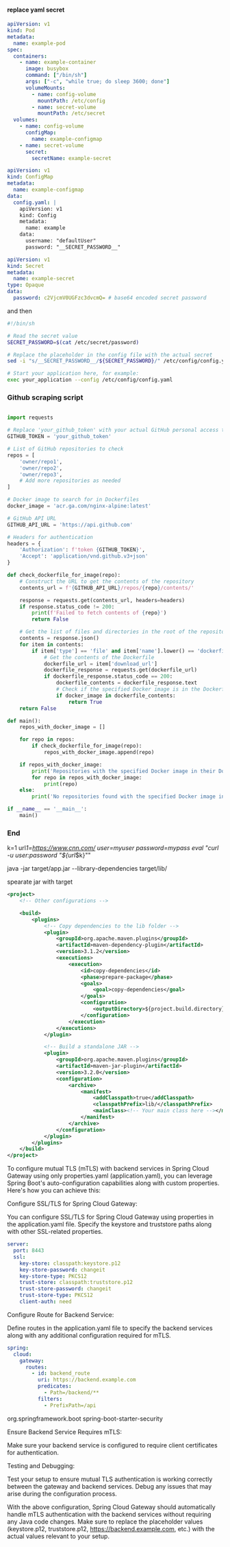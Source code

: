 #### replace yaml secret

```yaml
apiVersion: v1
kind: Pod
metadata:
  name: example-pod
spec:
  containers:
    - name: example-container
      image: busybox
      command: ["/bin/sh"]
      args: ["-c", "while true; do sleep 3600; done"]
      volumeMounts:
        - name: config-volume
          mountPath: /etc/config
        - name: secret-volume
          mountPath: /etc/secret
  volumes:
    - name: config-volume
      configMap:
        name: example-configmap
    - name: secret-volume
      secret:
        secretName: example-secret
```

```yaml
apiVersion: v1
kind: ConfigMap
metadata:
  name: example-configmap
data:
  config.yaml: |
    apiVersion: v1
    kind: Config
    metadata:
      name: example
    data:
      username: "defaultUser"
      password: "__SECRET_PASSWORD__"
```

```yaml
apiVersion: v1
kind: Secret
metadata:
  name: example-secret
type: Opaque
data:
  password: c2VjcmV0UGFzc3dvcmQ= # base64 encoded secret password
```

and then

```bash
#!/bin/sh

# Read the secret value
SECRET_PASSWORD=$(cat /etc/secret/password)

# Replace the placeholder in the config file with the actual secret
sed -i "s/__SECRET_PASSWORD__/${SECRET_PASSWORD}/" /etc/config/config.yaml

# Start your application here, for example:
exec your_application --config /etc/config/config.yaml

```

### Github scraping script

```python

import requests

# Replace 'your_github_token' with your actual GitHub personal access token
GITHUB_TOKEN = 'your_github_token'

# List of GitHub repositories to check
repos = [
    'owner/repo1',
    'owner/repo2',
    'owner/repo3',
    # Add more repositories as needed
]

# Docker image to search for in Dockerfiles
docker_image = 'acr.ga.com/nginx-alpine:latest'

# GitHub API URL
GITHUB_API_URL = 'https://api.github.com'

# Headers for authentication
headers = {
    'Authorization': f'token {GITHUB_TOKEN}',
    'Accept': 'application/vnd.github.v3+json'
}

def check_dockerfile_for_image(repo):
    # Construct the URL to get the contents of the repository
    contents_url = f'{GITHUB_API_URL}/repos/{repo}/contents/'

    response = requests.get(contents_url, headers=headers)
    if response.status_code != 200:
        print(f'Failed to fetch contents of {repo}')
        return False

    # Get the list of files and directories in the root of the repository
    contents = response.json()
    for item in contents:
        if item['type'] == 'file' and item['name'].lower() == 'dockerfile':
            # Get the contents of the Dockerfile
            dockerfile_url = item['download_url']
            dockerfile_response = requests.get(dockerfile_url)
            if dockerfile_response.status_code == 200:
                dockerfile_contents = dockerfile_response.text
                # Check if the specified Docker image is in the Dockerfile
                if docker_image in dockerfile_contents:
                    return True
    return False

def main():
    repos_with_docker_image = []

    for repo in repos:
        if check_dockerfile_for_image(repo):
            repos_with_docker_image.append(repo)

    if repos_with_docker_image:
        print('Repositories with the specified Docker image in their Dockerfile:')
        for repo in repos_with_docker_image:
            print(repo)
    else:
        print('No repositories found with the specified Docker image in their Dockerfile.')

if __name__ == '__main__':
    main()


```

### End

k=1
url*1=https://www.cnn.com/
user=myuser
password=mypass
eval "curl -u $user:$password \"\${url*$k}\""

java -jar target/app.jar --library-dependencies target/lib/

spearate jar with target

```xml
<project>
    <!-- Other configurations -->

    <build>
        <plugins>
            <!-- Copy dependencies to the lib folder -->
            <plugin>
                <groupId>org.apache.maven.plugins</groupId>
                <artifactId>maven-dependency-plugin</artifactId>
                <version>3.1.2</version>
                <executions>
                    <execution>
                        <id>copy-dependencies</id>
                        <phase>prepare-package</phase>
                        <goals>
                            <goal>copy-dependencies</goal>
                        </goals>
                        <configuration>
                            <outputDirectory>${project.build.directory}/lib</outputDirectory>
                        </configuration>
                    </execution>
                </executions>
            </plugin>

            <!-- Build a standalone JAR -->
            <plugin>
                <groupId>org.apache.maven.plugins</groupId>
                <artifactId>maven-jar-plugin</artifactId>
                <version>3.2.0</version>
                <configuration>
                    <archive>
                        <manifest>
                            <addClasspath>true</addClasspath>
                            <classpathPrefix>lib/</classpathPrefix>
                            <mainClass><!-- Your main class here --></mainClass>
                        </manifest>
                    </archive>
                </configuration>
            </plugin>
        </plugins>
    </build>
</project>
```

To configure mutual TLS (mTLS) with backend services in Spring Cloud Gateway using only properties.yaml (application.yaml), you can leverage Spring Boot's auto-configuration capabilities along with custom properties. Here's how you can achieve this:

Configure SSL/TLS for Spring Cloud Gateway:

You can configure SSL/TLS for Spring Cloud Gateway using properties in the application.yaml file. Specify the keystore and truststore paths along with other SSL-related properties.

```yaml
server:
  port: 8443
  ssl:
    key-store: classpath:keystore.p12
    key-store-password: changeit
    key-store-type: PKCS12
    trust-store: classpath:truststore.p12
    trust-store-password: changeit
    trust-store-type: PKCS12
    client-auth: need
```

Configure Route for Backend Service:

Define routes in the application.yaml file to specify the backend services along with any additional configuration required for mTLS.

```yaml
spring:
  cloud:
    gateway:
      routes:
        - id: backend_route
          uri: https://backend.example.com
          predicates:
            - Path=/backend/**
          filters:
            - PrefixPath=/api
```

<dependency>
    <groupId>org.springframework.boot</groupId>
    <artifactId>spring-boot-starter-security</artifactId>
</dependency>

Ensure Backend Service Requires mTLS:

Make sure your backend service is configured to require client certificates for authentication.

Testing and Debugging:

Test your setup to ensure mutual TLS authentication is working correctly between the gateway and backend services. Debug any issues that may arise during the configuration process.

With the above configuration, Spring Cloud Gateway should automatically handle mTLS authentication with the backend services without requiring any Java code changes. Make sure to replace the placeholder values (keystore.p12, truststore.p12, https://backend.example.com, etc.) with the actual values relevant to your setup.
